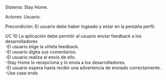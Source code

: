 Sistema: Stay Home.

Actores: Usuario.

Precondición: El usuario debe haber logeado y estar en la pestaña perfil.

UC 10 La aplicación debe permitir al usuario enviar feedback a los desarrolladores<br/>
-El usuario elige la viñeta feedback.<br/>
-El usuario digita sus comentarios.<br/>
-El usuario realiza el envio de ello.<br/>
-Stay Home lo recepciona y lo envia a los desarrolladores.<br/>
-El usuario espera hasta recibir una advertencia de enviado correctamente.<br/>
-Use case ends
